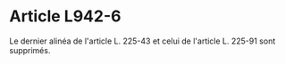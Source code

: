 # Article L942-6

Le dernier alinéa de l'article L. 225-43 et celui de l'article L. 225-91 sont supprimés.
